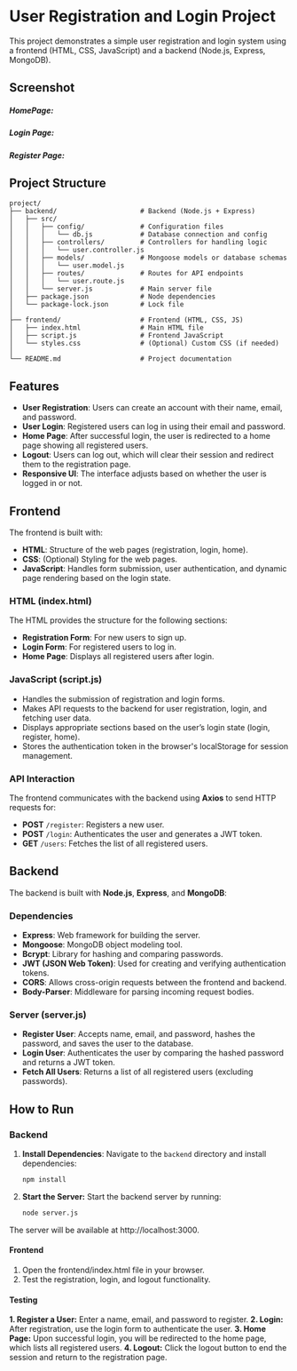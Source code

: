 # User Registration and Login Project

This project demonstrates a simple user registration and login system using a frontend (HTML, CSS, JavaScript) and a backend (Node.js, Express, MongoDB).

## Screenshot
##### HomePage:

##### Login Page:

##### Register Page:


## Project Structure
```
project/
├── backend/                     # Backend (Node.js + Express)
│   ├── src/
│   │   ├── config/              # Configuration files
│   │   │   └── db.js            # Database connection and config
│   │   ├── controllers/         # Controllers for handling logic
│   │   │   └── user.controller.js
│   │   ├── models/              # Mongoose models or database schemas
│   │   │   └── user.model.js
│   │   ├── routes/              # Routes for API endpoints
│   │   │   └── user.route.js
│   │   └── server.js            # Main server file
│   ├── package.json             # Node dependencies
│   └── package-lock.json        # Lock file
│
├── frontend/                    # Frontend (HTML, CSS, JS)
│   ├── index.html               # Main HTML file
│   ├── script.js                # Frontend JavaScript
│   └── styles.css               # (Optional) Custom CSS (if needed)
│
└── README.md                    # Project documentation
```
## Features

- **User Registration**: Users can create an account with their name, email, and password.
- **User Login**: Registered users can log in using their email and password.
- **Home Page**: After successful login, the user is redirected to a home page showing all registered users.
- **Logout**: Users can log out, which will clear their session and redirect them to the registration page.
- **Responsive UI**: The interface adjusts based on whether the user is logged in or not.

## Frontend

The frontend is built with:

- **HTML**: Structure of the web pages (registration, login, home).
- **CSS**: (Optional) Styling for the web pages.
- **JavaScript**: Handles form submission, user authentication, and dynamic page rendering based on the login state.

### HTML (index.html)

The HTML provides the structure for the following sections:

- **Registration Form**: For new users to sign up.
- **Login Form**: For registered users to log in.
- **Home Page**: Displays all registered users after login.

### JavaScript (script.js)

- Handles the submission of registration and login forms.
- Makes API requests to the backend for user registration, login, and fetching user data.
- Displays appropriate sections based on the user’s login state (login, register, home).
- Stores the authentication token in the browser's localStorage for session management.

### API Interaction

The frontend communicates with the backend using **Axios** to send HTTP requests for:

- **POST** `/register`: Registers a new user.
- **POST** `/login`: Authenticates the user and generates a JWT token.
- **GET** `/users`: Fetches the list of all registered users.

## Backend

The backend is built with **Node.js**, **Express**, and **MongoDB**:

### Dependencies

- **Express**: Web framework for building the server.
- **Mongoose**: MongoDB object modeling tool.
- **Bcrypt**: Library for hashing and comparing passwords.
- **JWT (JSON Web Token)**: Used for creating and verifying authentication tokens.
- **CORS**: Allows cross-origin requests between the frontend and backend.
- **Body-Parser**: Middleware for parsing incoming request bodies.

### Server (server.js)

- **Register User**: Accepts name, email, and password, hashes the password, and saves the user to the database.
- **Login User**: Authenticates the user by comparing the hashed password and returns a JWT token.
- **Fetch All Users**: Returns a list of all registered users (excluding passwords).

## How to Run

### Backend

1. **Install Dependencies**:
   Navigate to the `backend` directory and install dependencies:
    ```bash
    npm install
    ```

2.	**Start the Server:**
Start the backend server by running:
    ```bash
    node server.js
    ```
The server will be available at http://localhost:3000.

#### Frontend

1.	Open the frontend/index.html file in your browser.
2.	Test the registration, login, and logout functionality.

#### Testing

**1.	Register a User:** Enter a name, email, and password to register.
**2.	Login:** After registration, use the login form to authenticate the user.
**3.	Home Page:** Upon successful login, you will be redirected to the home page, which lists all registered users.
**4.	Logout:** Click the logout button to end the session and return to the registration page.


